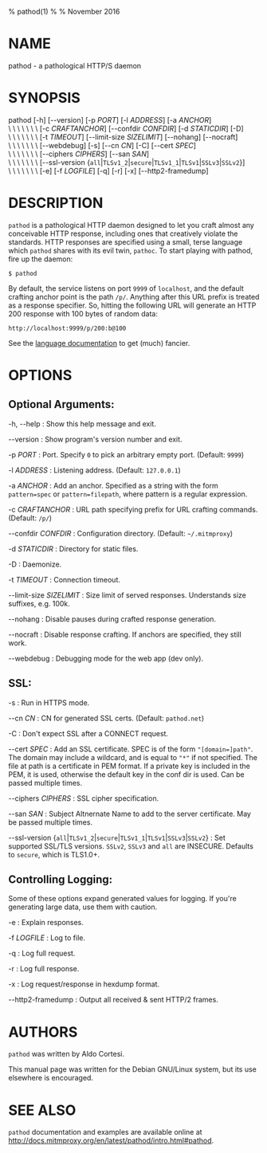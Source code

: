 % pathod(1)
%
% November 2016

# NAME

pathod - a pathological HTTP/S daemon

# SYNOPSIS

pathod [-h] [\--version] [-p *PORT*] [-l *ADDRESS*] [-a *ANCHOR*]\
\ \ \ \ \ \ \ [-c *CRAFTANCHOR*] [\--confdir *CONFDIR*] [-d *STATICDIR*] [-D]\
\ \ \ \ \ \ \ [-t *TIMEOUT*] [\--limit-size *SIZELIMIT*] [\--nohang] [\--nocraft]\
\ \ \ \ \ \ \ [\--webdebug] [-s] [\--cn *CN*] [-C] [\--cert *SPEC*]\
\ \ \ \ \ \ \ [\--ciphers *CIPHERS*] [\--san *SAN*]\
\ \ \ \ \ \ \ [\--ssl-version {`all`|`TLSv1_2`|`secure`|`TLSv1_1`|`TLSv1`|`SSLv3`|`SSLv2`}]\
\ \ \ \ \ \ \ [-e] [-f *LOGFILE*] [-q] [-r] [-x] [\--http2-framedump]

# DESCRIPTION

`pathod` is a pathological HTTP daemon designed to let you craft almost
any conceivable HTTP response, including ones that creatively violate the
standards. HTTP responses are specified using a small, terse language which
`pathod` shares with its evil twin, `pathoc`. To start playing with pathod,
fire up the daemon:

```
$ pathod
```

By default, the service listens on port `9999` of `localhost`, and the
default crafting anchor point is the path `/p/`. Anything after this URL
prefix is treated as a response specifier. So, hitting the following URL
will generate an HTTP 200 response with 100 bytes of random data:

```
http://localhost:9999/p/200:b@100
```

See the
[language documentation](http://docs.mitmproxy.org/en/latest/pathod/language.html#language)
to get (much) fancier.

# OPTIONS

## Optional Arguments:

-h, \--help
:   Show this help message and exit.

\--version
:   Show program's version number and exit.

-p *PORT*
:   Port. Specify `0` to pick an arbitrary empty port. (Default: `9999`)

-l *ADDRESS*
:   Listening address. (Default: `127.0.0.1`)

-a *ANCHOR*
:   Add an anchor. Specified as a string with the form `pattern=spec` or
    `pattern=filepath`, where pattern is a regular expression.

-c *CRAFTANCHOR*
:   URL path specifying prefix for URL crafting commands. (Default: `/p/`)

\--confdir *CONFDIR*
:   Configuration directory. (Default: `~/.mitmproxy`)

-d *STATICDIR*
:   Directory for static files.

-D
:   Daemonize.

-t *TIMEOUT*
:   Connection timeout.

\--limit-size *SIZELIMIT*
:   Size limit of served responses. Understands size suffixes, e.g. 100k.

\--nohang
:   Disable pauses during crafted response generation.

\--nocraft
:   Disable response crafting. If anchors are specified, they still work.

\--webdebug
:   Debugging mode for the web app (dev only).

## SSL:

-s
:   Run in HTTPS mode.

\--cn *CN*
:   CN for generated SSL certs. (Default: `pathod.net`)

-C
:   Don't expect SSL after a CONNECT request.

\--cert *SPEC*
:   Add an SSL certificate. SPEC is of the form `"[domain=]path"`. The domain
    may include a wildcard, and is equal to `"*"` if not specified. The file
    at path is a certificate in PEM format. If a private key is included
    in the PEM, it is used, otherwise the default key in the conf dir is
    used. Can be passed multiple times.

\--ciphers *CIPHERS*
:   SSL cipher specification.

\--san *SAN*
:   Subject Altnernate Name to add to the server certificate. May be passed
    multiple times.

\--ssl-version {`all`|`TLSv1_2`|`secure`|`TLSv1_1`|`TLSv1`|`SSLv3`|`SSLv2`}
:   Set supported SSL/TLS versions. `SSLv2`, `SSLv3` and `all` are
    INSECURE. Defaults to `secure`, which is TLS1.0+.

## Controlling Logging:

Some of these options expand generated values for logging. If you're
generating large data, use them with caution.

-e
:   Explain responses.

-f *LOGFILE*
:   Log to file.

-q
:   Log full request.

-r
:   Log full response.

-x
:   Log request/response in hexdump format.

\--http2-framedump
:   Output all received & sent HTTP/2 frames.

# AUTHORS

`pathod` was written by Aldo Cortesi.

This manual page was written for the Debian GNU/Linux system, but its use
elsewhere is encouraged.

# SEE ALSO

`pathod` documentation and examples are available online at
<http://docs.mitmproxy.org/en/latest/pathod/intro.html#pathod>.

